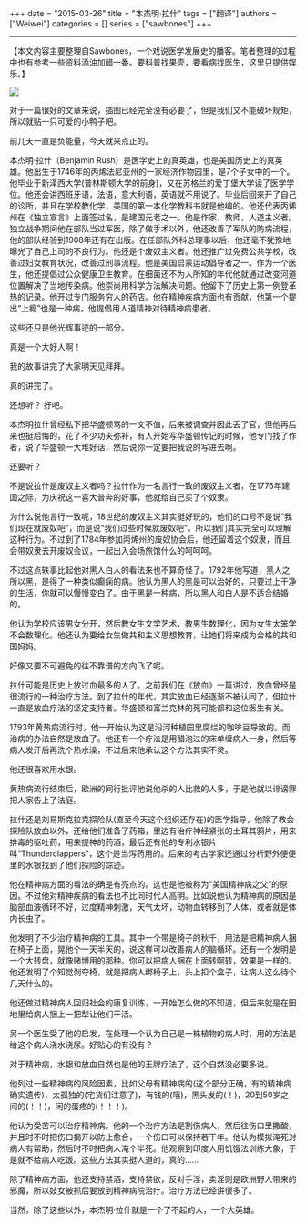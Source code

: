 +++ 
date = "2015-03-26"
title = "本杰明·拉什"
tags = ["翻译"]
authors = ["Weiwei"]
categories = []
series = ["sawbones"]
+++

* * *

【本文内容主要整理自Sawbones，一个戏说医学发展史的播客。笔者整理的过程中也有参考一些资料添油加醋一番。要科普找果壳，要看病找医生，这里只提供娱乐。】  

![](http://i1.15yan.guokr.cn/13qn26h9dx76zy4zxgq0dncxhzf1bznx.jpg)

对于一篇很好的文章来说，插图已经完全没有必要了，但是我们又不能破坏规矩，所以就贴一只可爱的小鸭子吧。

前几天一直是负能量，今天就来点正的。

本杰明·拉什（Benjamin Rush）是医学史上的真英雄，也是美国历史上的真英雄。他出生于1746年的丙烯法尼亚州的一家经济作物园里，是7个子女中的一个。他毕业于新泽西大学(普林斯顿大学的前身)，又在苏格兰的爱丁堡大学读了医学学位。他还会讲西班牙语，法语，意大利语，英语就不用说了。毕业后回来开了自己的诊所，并且在学校教化学，美国的第一本化学教科书就是他编的。他还代表丙烯州在《独立宣言》上面签过名，是建国元老之一。他是作家，教师，人道主义者。独立战争期间他在部队当过军医，除了做手术以外，他还改善了军队的防病流程，他的部队经验到1908年还有在出版。在任部队外科总理事以后，他还毫不犹豫地曝光了自己上司的不良行为。他还是个废奴主义者。他还推广过免费公共学校，改善过妇女教育状况，改善过刑事流程。他是美国启蒙运动倡导者之一。作为一个医生，他还提倡过公众健康卫生教育。在细菌还不为人所知的年代他就通过改变河道位置解决了当地传染病。他崇尚用科学方法解决问题。他留下了历史上第一例登革热的记录。他开过专门服务穷人的药店。他在精神疾病方面也有贡献，他第一个提出“上瘾”也是一种病，他提倡用人道精神对待精神病患者。

这些还只是他光辉事迹的一部分。

真是一个大好人啊！

我的故事讲完了大家明天见拜拜。

真的讲完了。

还想听？ 好吧。

本杰明拉什曾经私下把华盛顿骂的一文不值，后来被调查并因此丢了官，但他再后来也挺后悔的，花了不少功夫弥补，有人开始写华盛顿传记的时候，他专门找了作者，说了华盛顿一大堆好话，然后说你一定要把我说的写进去啊。

还要听？

不是说拉什是废奴主义者吗？拉什作为一名言行一致的废奴主义者，在1776年建国之际，为庆祝这一喜大普奔的好事，他就给自己买了个奴隶。

为什么说他言行一致呢，18世纪的废奴主义其实挺好玩的，他们的口号不是说“我们现在就废奴吧”，而是说“我们过些时候就废奴吧”。所以我们其实完全可以理解这种行为。不过到了1784年参加丙烯州的废奴协会后，他还留着这个奴隶，而且会带奴隶去开废奴会议，一起出入会场旅馆什么的呵呵呵。

不过这点轶事比起他对黑人白人的看法来也不算奇怪了。1792年他写道，黑人之所以黑，是得了一种类似癫痫的病。他认为黑人的黑是可以治好的，只要过上干净的生活，你就可以慢慢变白了。由于黑是一种病，所以黑人和白人是不适合结婚的。

他认为学校应该男女分开，然后教女生文学艺术，教男生数理化，因为女生太笨学不会数理化。他还认为要给女生做共和主义思想教育，让她们将来成为合格的共和国妈妈。

好像又要不可避免的往不靠谱的方向飞了呢。

拉什可能是历史上放过血最多的人了。之前我们在《放血》一篇讲过，放血曾经是很流行的一种治疗方法。到了拉什的年代，其实放血已经逐渐不被认同了，但拉什一直是放血疗法的坚定支持者。华盛顿和富兰克林的死可能都和这位医生有关。

1793年黄热病流行时，他一开始认为这是沿河种植园里腐烂的咖啡豆导致的。而治病的办法自然是放血了。他还有一个疗法是用醋泡过的床单缠病人一身，然后等病人发汗后再洗个热水澡，不过后来他承认这个方法其实不灵。

他还很喜欢用水银。

黄热病流行结束后，欧洲的同行批评他说他杀的人比救的人多，于是他就以诽谤罪把人家告上了法庭。

拉什还是刘易斯克拉克探险队(直至今天这个组织还存在)的医学指导，他除了教会探险队放血以外，还给他们准备了药箱，里边有治疗神经紧张的土耳其鸦片，用来排毒的驱吐药，用来提神的药酒，最后还有他的专利水银片叫“Thunderclappers”，这个是当泻药用的。后来的考古学家还通过分析野外便便里的水银找到了他们探险的踪迹。

他在精神病方面的看法的确是有亮点的。这也是他被称为“美国精神病之父”的原因。不过他对精神疾病的看法也不比同时代人高明。比如说他认为精神病的原因是脑部血液循环不好，过度精神刺激，天气太坏，动物血转移到了人体，或者就是体内长虫了。

他发明了不少治疗精神病的工具。其中一个带是椅子的秋千，用法是把精神病人捆在椅子上面，晃他个一天半天的，说这样可以改善病人的脑循环。还有一个发明是一个大转盘，就像赌博用的那种。你可以把病人捆在上面转啊转，效果是一样的。他还发明了个知觉剥夺椅，就是把病人绑椅子上，头上扣个盒子，让病人这么待个几天什么的。

他还做过精神病人回归社会的康复训练，一开始怎么做的不知道，但后来就是在田地里给病人捆上一把犁让他们干活。

另一个医生受了他的启发，在处理一个认为自己是一株植物的病人时，用的方法是给这个病人浇水浇尿。好贴心的有没有？

对于精神病，水银和放血自然也是他的王牌疗法了，这个自然没必要多说。

他列过一些精神病的风险因素，比如父母有精神病的(这个部分正确，有的精神病确实遗传)，太孤独的(宅货们注意了)，有钱的(嘻)，黑头发的(！)，20到50岁之间的(！！)，闲的蛋疼的(！！！)。

他认为受苦可以治疗精神病。他的一个治疗方法是割伤病人，然后往伤口里撒酸，并且时不时把伤口揭开以防止愈合，一个伤口可以保持若干年。他认为模拟淹死对病人有帮助，然后时不时把病人淹个半死。他观察到印度人用饥饿法训练大象，于是就不给病人吃饭。这些方法其实挺人道的，真的……

除了精神病方面，他还支持禁酒，支持禁欲，反对手淫，卖淫则是欧洲野人带来的邪魔，所以妓女被抓后要放到精神病院治疗。治疗方法已经讲很多了。

当然，除了这些以外，本杰明·拉什就是一个了不起的人，一个大英雄。